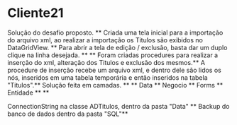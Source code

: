 # Cliente21

Solução do desafio proposto. \**
Criada uma tela inicial para a importação do arquivo xml, ao realizar a importação os Titulos são exibidos no DataGridView. \**
Para abrir a tela de edição / exclusão, basta dar um duplo clique na linha desejada. \**
\**
Foram criadas procedures para realizar a inserção do xml, alteração dos Titulos e exclusão dos mesmos.\**
A procedure de inserção recebe um arquivo xml, e dentro dele são lidos os nós, inseridos em uma tabela temporária e então inseridos na tabela "Titulos".\**
Solução feita em camadas. \**
\**
Data \**
Negocio \**
Forms \** 
Entidade \**
\**

ConnectionString na classe ADTitulos, dentro da pasta "Data" \**
Backup do banco de dados dentro da pasta "SQL"\**



